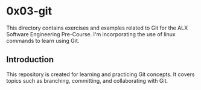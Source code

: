 # 0x03-git

This directory contains exercises and examples related to Git for the ALX Software Engineering Pre-Course.  I'm incorporating the use of linux commands to learn using Git.

## Introduction

This repository is created for learning and practicing Git concepts. It covers topics such as branching, committing, and collaborating with Git.
